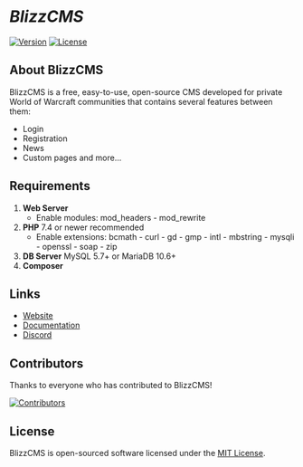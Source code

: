 # _BlizzCMS_

[![Version](https://img.shields.io/github/v/release/WoW-CMS/BlizzCMS?filter=v2.*&style=flat-square&logo=github&color=green)](https://github.com/WoW-CMS/BlizzCMS/releases)
[![License](https://img.shields.io/github/license/WoW-CMS/BlizzCMS?style=flat-square&color=blue)](../LICENSE)

## About BlizzCMS

BlizzCMS is a free, easy-to-use, open-source CMS developed for private World of Warcraft communities that contains several features between them:

- Login
- Registration
- News
- Custom pages and more...

## Requirements

1. **Web Server**
   - Enable modules: mod_headers - mod_rewrite
2. **PHP** 7.4 or newer recommended
   - Enable extensions: bcmath - curl - gd - gmp - intl - mbstring - mysqli - openssl - soap - zip
3. **DB Server** MySQL 5.7+ or MariaDB 10.6+
4. **Composer**

## Links

* [Website](https://wow-cms.com)
* [Documentation](https://wow-cms.github.io/docs)
* [Discord](https://discord.wow-cms.com)

## Contributors

Thanks to everyone who has contributed to BlizzCMS!

[![Contributors](https://contrib.rocks/image?repo=wow-cms/blizzcms)](https://github.com/WoW-CMS/BlizzCMS/graphs/contributors)

## License

BlizzCMS is open-sourced software licensed under the [MIT License](../LICENSE).
